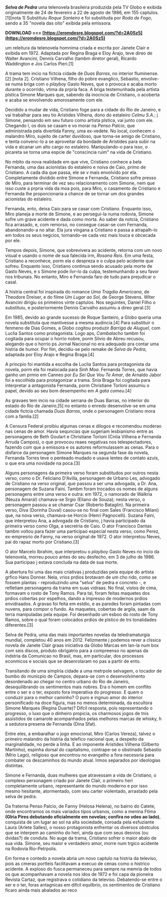 ***Selva de Pedra*** uma telenovela brasileira produzida pela TV Globo e exibida originalmente de 24 de fevereiro a 22 de agosto de 1986, em 155 captulos.[1][nota 1] Substituiu *Roque Santeiro* e foi substituda por *Roda de Fogo*, sendo a 35 "novela das oito" exibida pela emissora.
 
**DOWNLOAD === [https://eromdesre.blogspot.com/?d=2A0Sz5](https://eromdesre.blogspot.com/?d=2A0Sz5)**


 
um releitura da telenovela homnima criada e escrita por Janete Clair e exibida em 1972. Adaptada por Regina Braga e Eloy Arajo, teve direo de Walter Avancini, Dennis Carvalho (tambm diretor geral), Ricardo Waddington e Jos Carlos Pieri.[1]
 
A trama tem incio na fictcia cidade de *Duas Barras*, no interior fluminense.[2] [nota 2]. Cristiano Vilhena, filho do pobre evanglico, Sebastio, envolve-se numa briga com o *playboy* Gasto Neves, que o provoca e acaba morto durante o ocorrido, vtima da prpria faca. A briga testemunhada pela artista plstica Simone Marques que, sabendo da inocncia de Cristiano, o acoberta e acaba se envolvendo amorosamente com ele.
 
Decidido a mudar de vida, Cristiano foge para a cidade do Rio de Janeiro, e vai trabalhar para seu tio Aristides Vilhena, dono do estaleiro *Celmu S.A.*; j Simone, pensando em seu futuro como artista plstica, vai junto com ele. Chegando l, os dois se casam e vo morar na *Penso Palcio*, que administrada pela divertida Fanny, uma ex-vedete. No local, conhecem o malandro Miro, sujeito de carter duvidoso, que torna-se amigo de Cristiano, e tenta convenc-lo a se aproveitar da bondade de Aristides para subir na vida e alcanar um alto cargo no estaleiro. Manipulando-o para isso, o picareta se torna uma espcie de "conscincia ruim" na vida de Cristiano.

No mbito da nova realidade em que vive, Cristiano conhece a bela Fernanda, uma das acionistas do estaleiro e noiva de Caio, primo de Cristiano. A cada dia que passa, ele se v mais envolvido por ela. Completamente dividido entre Simone e Fernanda, Cristiano sofre presso de Miro, para terminar de vez seu relacionamento com Simone, nem que isso custe a prpria vida da moa pois, para Miro, o casamento de Cristiano e Fernanda lhe proporcionaria a chance de se tornar um dos grandes acionistas do estaleiro.
 
Fernanda, ento, deixa Caio para se casar com Cristiano. Enquanto isso, Miro planeja a morte de Simone, e ao persegui-la numa rodovia, Simone sofre um grave acidente e dada como morta. Ao saber da notcia, Cristiano fica arrasado, e, com remorso, no consegue casar-se com Fernanda, abandonando-a no altar. Ela jura vingana a Cristiano e passa a atrapalh-lo em todos os seus negcios, tornando-se cada vez mais louca e obcecada por ele.
 
Tempos depois, Simone, que sobrevivera ao acidente, retorna com um novo visual e usando o nome de sua falecida irm, *Rosana Reis*. Em uma festa, Cristiano a reconhece, porm ela o despreza e o culpa pelo acidente que sofreu. Enquanto isso, Cristiano continua sendo acusado pela morte de Gasto Neves, e s Simone pode livr-lo da culpa, testemunhando a seu favor nos tribunais. No entanto, Miro e Fernanda faro de tudo para prejudicar o casal.
 
A histria central foi inspirada do romance *Uma Tragdia Americana*, de Theodore Dreiser, e do filme *Um Lugar ao Sol*, de George Stevens. Wlter Avancini dirigiu os primeiros vinte captulos. Nos seguintes, Daniel Filho o substituiu, e posteriormente Dennis Carvalho assumiu a direo geral.[3]
 
Em 1985, devido ao grande sucesso de Roque Santeiro, a Globo queria uma novela substituta que mantivesse a mesma audincia.[4] Para substituir o fenmeno de Dias Gomes, a Globo cogitou produzir *Barriga de Aluguel*, com Luclia Santos como protagonista. Logo aps, *Cambalacho* tambm foi cogitada para ocupar o horrio nobre, porm Silvio de Abreu recusou, alegando que o horrio ps Jornal Nacional no era adequado pra contar uma histria de humor. Por fim, decidiu-se pelo remake de *Selva de Pedra*, adaptada por Eloy Arajo e Regina Braga.[4]
 
A princpio foi mantida a escolha de Luclia Santos para protagonista da novela, porm ela foi realocada para *Sinh Moa*. Fernanda Torres, que havia ganho um prmio em Cannes por *Eu Sei Que Vou Te Amar*, de Arnaldo Jabor foi a escolhida para protagonizar a trama. Snia Braga foi cogitada para interpretar a antagonista Fernanda, porm Christiane Torloni assumiu o papel, devido ao seu bom desempenho em *A gata comeu*.[4]
 
As gravaes tem incio na cidade serrana de Duas Barras, no interior do estado do Rio de Janeiro,[5] no entanto o enredo desenvolve-se em uma cidade fictcia chamada *Duas Barras*, onde o personagem Cristiano mora com a famlia.[2]
 
A Censura Federal proibiu algumas cenas e dilogos e recomendou moderao nas cenas de amor. Havia sequncias que sugeriam lesbianismo entre as personagens de Beth Goulart e Christiane Torloni (Cntia Vilhena e Fernanda Arruda Campos), o que provocou reaes negativas nos telespectadores, fazendo com que a emissora e os autores reformulassem as cenas. Para o disfarce da personagem Simone Marques na segunda fase da novela, Fernanda Torres teve o penteado mudado e usava lentes de contato azuis, o que era uma novidade na poca.[3]
 
Alguns personagens da primeira verso foram substitudos por outros nesta verso, como o Dr. Feliciano D'Avilla, personagem de Urbano Les, advogado de Cristiano na verso original, que passou a ser uma advogada, a Dr. Ana, personagem de Suzana Faini. Tambm foram trocados os nomes de alguns personagens entre uma verso e outra: em 1972, o namorado de Walkria (Neuza Amaral) chamava-se Srgio (Eliano de Souza); nesta verso, o personagem passou a se chamar Csar (Roberto Bataglin). Na primeira verso, Diva (Dorinha Duval) casou-se no final com Sales (Francisco Milani) que, na nova verso, chamava-se Horcio (Henri Pagnocelli). Suzana Faini, que interpretou Ana, a advogada de Cristiano, j havia participado da primeira verso como Olga, a secretria de Caio. O ator Francisco Dantas tambm voltou para fazer uma participao especial nesta verso, como Perez, ex-empresrio de Fanny, na verso original de 1972. O ator interpretou Neves, pai do rapaz morto por Cristiano.[3]
 
O ator Marcelo Ibrahim, que interpretou o *playboy* Gasto Neves no incio da telenovela, morreu pouco antes do seu desfecho, em 3 de julho de 1986. Sua participao j estava concluda na data de sua morte.
 
A abertura foi uma das mais criativas j produzidas pela equipe do artista grfico Hans Donner. Nela, vrios prdios brotavam de um cho rido, como se fossem plantas - reproduzindo uma "selva" de pedra e concreto -, e refletiam personagens da trama em suas vidraas. No final, vistos de cima, formavam o rosto de Tony Ramos. Para tal, foram feitas maquetes dos prdios cobertas por espelhos, dando a impresso de modernos prdios envidraados. A gravao foi feita em estdio, e as paredes foram pintadas com nuvens, para compor o fundo. As maquetes, cobertas de argila, saam da terra manipuladas pela equipe. Foi desenhado um esboo do rosto de Tony Ramos, sobre o qual foram colocados prdios de plstico de trs tonalidades diferentes.[3]
 
Selva de Pedra, uma das mais importantes novelas da teledramaturgia mundial, completou 40 anos em 2012. Felizmente j podemos rever a clssica novela de Janete Clair graas iniciativa da Globo Marcas em lan-la num box com seis discos, produto obrigatrio para a compreenso no apenas da indstria da Comunicao no Brasil, mas, em particular, dos processos econmicos e sociais que se desenrolaram no pas a partir de ento.
 
Transitando de uma simplria cidade a uma metrpole selvagem, o tocador de bumbo do municpio de Campos, depara-se com o desenvolvimento desordenado ao chegar no centro urbano do Rio de Janeiro, desequilibrando os sentimentos mais nobres. Era o homem em conflito entre o ser e o ter, exposto fora imperativa do progresso. E quem o conduzir para o melhor caminho? O puro e ingnuo amor do interior personificado na doce figura, mas no menos determinada, da escultora Simone Marques (Regina Duarte)? Difcil resposta, pois representando o progresso, o luxo que o dinheiro propicia, os charmosos jogos de tnis assistidos de camarote acompanhados pelas melhores marcas de whisky, h a sedutora presena de Fernanda (Dina Sfat).
 
Entre eles, a embaralhar o jogo emocional, Miro (Carlos Vereza), talvez o primeiro malandro da histria da telefico nacional que, a despeito da marginalidade, no perde a linha. 
E ao imponente Aristides Vilhena (Gilberto Martinho), espinha dorsal do capitalismo, contrape-se o obstinado Sebastio (Mrio Lago), religioso que encontrou no evangelho a fora necessria para combater os descaminhos do mundo atual. Irmos separados por ideologias distintas.
 
Simone e Fernanda, duas mulheres que atravessam a vida de Cristiano, o complexo personagem criado por Janete Clair, o primeiro heri completamente urbano, representante do mundo moderno e por isso mesmo hesitante, atormentado, com seu carter violentado, arrastado pela selva de pedra. 

 
Da fraterna Penso Palcio, de Fanny (Helosa Helena), no bairro do Catete, onde encontramos os mais variados tipos urbanos, como a menina Ftima **(Glria Pires debutando oficialmente em novelas; confira no vdeo ao lado)**, conquista de um lugar ao sol na alta sociedade, coroada pela esfuziante Laura (Arlete Salles), o nosso protagonista enfrentar os diversos obstculos que se interpem ao caminho do heri, ainda que com seus desvios (ou dvidas?) de conduta. No auge da trama, Cristiano sofrer o maior abalo de sua vida. Simone, seu maior e verdadeiro amor, morre num trgico acidente na Rodovia Rio-Petrpolis.
 
Em forma e contedo a novela abria um novo captulo na histria da televiso, pois as cmeras portteis facilitavam a execuo de cenas como o histrico acidente. A exploso do fusca permaneceu para sempre na memria de todos os que acompanhavam a novela nos idos de 1972 e foi capa da pioneira Revista Cartaz, que registrava o cotidiano da televiso.
Debatendo-se entre o ser e o ter, foras antagnicas em difcil equilbrio, os sentimentos de Cristiano ficaro ainda mais abalados ao reco